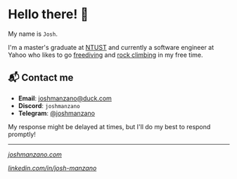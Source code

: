 # Hello there! 👋

My name is `Josh`. 

I'm a master's graduate at [NTUST](https://en.wikipedia.org/wiki/National_Taiwan_University_of_Science_and_Technology) and currently a software engineer at Yahoo who likes to go [freediving](https://en.wikipedia.org/wiki/Freediving) and [rock climbing](https://en.wikipedia.org/wiki/Top_rope_climbing) in my free time.

## 📬 Contact me

- **Email**: [joshmanzano@duck.com](mailto:joshmanzano@duck.com) 
- **Discord**: `joshmanzano` 
- **Telegram**: [@joshmanzano](https://t.me/joshmanzano)

My response might be delayed at times, but I'll do my best to respond promptly!

---

[*joshmanzano.com*](https://joshmanzano.com)

[*linkedin.com/in/josh-manzano*](https://www.linkedin.com/in/josh-manzano/)

